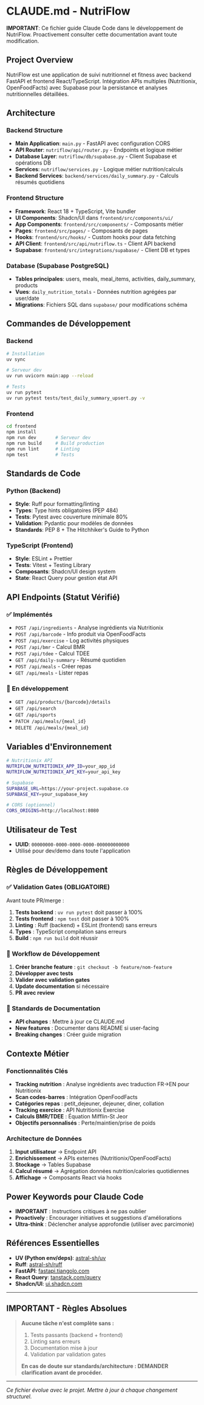 # CLAUDE.md - NutriFlow

**IMPORTANT**: Ce fichier guide Claude Code dans le développement de NutriFlow. Proactivement consulter cette documentation avant toute modification.

## Project Overview

NutriFlow est une application de suivi nutritionnel et fitness avec backend FastAPI et frontend React/TypeScript. Intégration APIs multiples (Nutritionix, OpenFoodFacts) avec Supabase pour la persistance et analyses nutritionnelles détaillées.

## Architecture

### Backend Structure
- **Main Application**: `main.py` - FastAPI avec configuration CORS
- **API Router**: `nutriflow/api/router.py` - Endpoints et logique métier
- **Database Layer**: `nutriflow/db/supabase.py` - Client Supabase et opérations DB
- **Services**: `nutriflow/services.py` - Logique métier nutrition/calculs
- **Backend Services**: `backend/services/daily_summary.py` - Calculs résumés quotidiens

### Frontend Structure
- **Framework**: React 18 + TypeScript, Vite bundler
- **UI Components**: Shadcn/UI dans `frontend/src/components/ui/`
- **App Components**: `frontend/src/components/` - Composants métier
- **Pages**: `frontend/src/pages/` - Composants de pages
- **Hooks**: `frontend/src/hooks/` - Custom hooks pour data fetching
- **API Client**: `frontend/src/api/nutriflow.ts` - Client API backend
- **Supabase**: `frontend/src/integrations/supabase/` - Client DB et types

### Database (Supabase PostgreSQL)
- **Tables principales**: users, meals, meal_items, activities, daily_summary, products
- **Vues**: `daily_nutrition_totals` - Données nutrition agrégées par user/date
- **Migrations**: Fichiers SQL dans `supabase/` pour modifications schéma

## Commandes de Développement

### Backend
```bash
# Installation
uv sync

# Serveur dev
uv run uvicorn main:app --reload

# Tests
uv run pytest
uv run pytest tests/test_daily_summary_upsert.py -v
```

### Frontend
```bash
cd frontend
npm install
npm run dev       # Serveur dev
npm run build     # Build production
npm run lint      # Linting
npm test          # Tests
```

## Standards de Code

### Python (Backend)
- **Style**: Ruff pour formatting/linting
- **Types**: Type hints obligatoires (PEP 484)
- **Tests**: Pytest avec couverture minimale 80%
- **Validation**: Pydantic pour modèles de données
- **Standards**: PEP 8 + The Hitchhiker's Guide to Python

### TypeScript (Frontend)
- **Style**: ESLint + Prettier
- **Tests**: Vitest + Testing Library
- **Composants**: Shadcn/UI design system
- **State**: React Query pour gestion état API

## API Endpoints (Statut Vérifié)

### ✅ Implémentés
- `POST /api/ingredients` - Analyse ingrédients via Nutritionix
- `POST /api/barcode` - Info produit via OpenFoodFacts
- `POST /api/exercise` - Log activités physiques
- `POST /api/bmr` - Calcul BMR
- `POST /api/tdee` - Calcul TDEE
- `GET /api/daily-summary` - Résumé quotidien
- `POST /api/meals` - Créer repas
- `GET /api/meals` - Lister repas

### 🚧 En développement
- `GET /api/products/{barcode}/details`
- `GET /api/search`
- `GET /api/sports`
- `PATCH /api/meals/{meal_id}`
- `DELETE /api/meals/{meal_id}`

## Variables d'Environnement

```bash
# Nutritionix API
NUTRIFLOW_NUTRITIONIX_APP_ID=your_app_id
NUTRIFLOW_NUTRITIONIX_API_KEY=your_api_key

# Supabase
SUPABASE_URL=https://your-project.supabase.co
SUPABASE_KEY=your_supabase_key

# CORS (optionnel)
CORS_ORIGINS=http://localhost:8080
```

## Utilisateur de Test
- **UUID**: `00000000-0000-0000-0000-000000000000`
- Utilisé pour dev/demo dans toute l'application

## Règles de Développement

### ✅ Validation Gates (OBLIGATOIRE)
Avant toute PR/merge :
1. **Tests backend** : `uv run pytest` doit passer à 100%
2. **Tests frontend** : `npm test` doit passer à 100%
3. **Linting** : Ruff (backend) + ESLint (frontend) sans erreurs
4. **Types** : TypeScript compilation sans erreurs
5. **Build** : `npm run build` doit réussir

### 🔄 Workflow de Développement
1. **Créer branche feature** : `git checkout -b feature/nom-feature`
2. **Développer avec tests**
3. **Valider avec validation gates**
4. **Update documentation** si nécessaire
5. **PR avec review**

### 📝 Standards de Documentation
- **API changes** : Mettre à jour ce CLAUDE.md
- **New features** : Documenter dans README si user-facing
- **Breaking changes** : Créer guide migration

## Contexte Métier

### Fonctionnalités Clés
- **Tracking nutrition** : Analyse ingrédients avec traduction FR→EN pour Nutritionix
- **Scan codes-barres** : Intégration OpenFoodFacts
- **Catégories repas** : petit_dejeuner, dejeuner, diner, collation
- **Tracking exercice** : API Nutritionix Exercise
- **Calculs BMR/TDEE** : Équation Mifflin-St Jeor
- **Objectifs personnalisés** : Perte/maintien/prise de poids

### Architecture de Données
1. **Input utilisateur** → Endpoint API
2. **Enrichissement** → APIs externes (Nutritionix/OpenFoodFacts)
3. **Stockage** → Tables Supabase
4. **Calcul résumé** → Agrégation données nutrition/calories quotidiennes
5. **Affichage** → Composants React via hooks

## Power Keywords pour Claude Code
- **IMPORTANT** : Instructions critiques à ne pas oublier
- **Proactively** : Encourager initiatives et suggestions d'améliorations
- **Ultra-think** : Déclencher analyse approfondie (utiliser avec parcimonie)

## Références Essentielles
- **UV (Python env/deps)**: [astral-sh/uv](https://github.com/astral-sh/uv)
- **Ruff**: [astral-sh/ruff](https://github.com/astral-sh/ruff)
- **FastAPI**: [fastapi.tiangolo.com](https://fastapi.tiangolo.com/)
- **React Query**: [tanstack.com/query](https://tanstack.com/query)
- **Shadcn/UI**: [ui.shadcn.com](https://ui.shadcn.com/)

---

## IMPORTANT - Règles Absolues

> **Aucune tâche n'est complète sans :**
> 1. Tests passants (backend + frontend)
> 2. Linting sans erreurs
> 3. Documentation mise à jour
> 4. Validation par validation gates
>
> **En cas de doute sur standards/architecture : DEMANDER clarification avant de procéder.**

---

*Ce fichier évolue avec le projet. Mettre à jour à chaque changement structurel.*